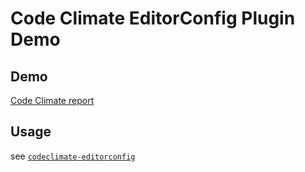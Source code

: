 # Code Climate EditorConfig Plugin Demo

## Demo

[Code Climate report](https://codeclimate.com/github/ahmadnassri/codeclimate-editorconfig-demo/issues)

## Usage

see [`codeclimate-editorconfig`](https://github.com/editorconfig-codeclimate)

